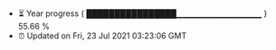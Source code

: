 - ⏳ Year progress { ████████████████▁▁▁▁▁▁▁▁▁▁▁▁▁▁ } 55.66 %
- ⏰ Updated on Fri, 23 Jul 2021 03:23:06 GMT

